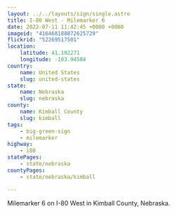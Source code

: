 ```yaml
---
layout: ../../layouts/sign/single.astro
title: I-80 West - Milemarker 6
date: 2022-07-11 11:42:45 +0000 +0000
imageid: "416468188872625729"
flickrid: "52269517501"
location:
    latitude: 41.192271
    longitude: -103.94584
country:
    name: United States
    slug: united-states
state:
    name: Nebraska
    slug: nebraska
county:
    name: Kimball County
    slug: kimball
tags:
    - big-green-sign
    - milemarker
highway:
    - i80
statePages:
    - state/nebraska
countyPages:
    - state/nebraska/kimball

---
```

Milemarker 6 on I-80 West in Kimball County, Nebraska.